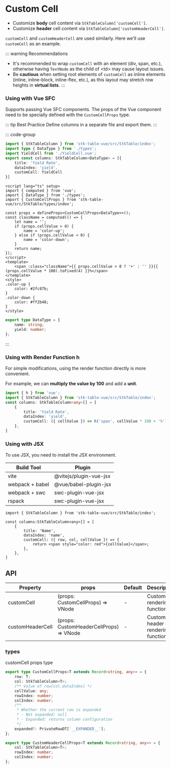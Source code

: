 # Custom Cell

* Customize **body** cell content via `StkTableColumn['customCell']`.
* Customize **header** cell content via `StkTableColumn['customHeaderCell']`.

`customCell` and `customHeaderCell` are used similarly. Here we'll use `customCell` as an example.

::: warning Recommendations
* It's recommended to wrap `customCell` with an element (div, span, etc.), otherwise having `TextNode` as the child of &lt;td&gt; may cause layout issues.
* Be **cautious** when setting root elements of `customCell` as inline elements (inline, inline-block, inline-flex, etc.), as this layout may stretch row heights in **virtual lists**.
:::

### Using with Vue SFC
Supports passing Vue SFC components. The props of the Vue component need to be specially defined with the `CustomCellProps` type.

::: tip Best Practice
Define columns in a separate file and export them.
:::

::: code-group
```ts [column.ts]
import { StkTableColumn } from 'stk-table-vue/src/StkTable/index';
import type { DataType } from './types';
import YieldCell from './YieldCell.vue';
export const columns: StkTableColumn<DataType> = [{
    title: 'Yield Rate',
    dataIndex: 'yield',
    customCell: YieldCell
}]
```
```vue [YieldCell.vue]
<script lang="ts" setup>
import { computed } from 'vue';
import { DataType } from './types';
import { CustomCellProps } from 'stk-table-vue/src/StkTable/types/index';

const props = defineProps<CustomCellProps<DataType>>();
const className = computed(() => {
    let name = '';
    if (props.cellValue > 0) {
        name = 'color-up';
    } else if (props.cellValue < 0) {
        name = 'color-down';
    }
    return name;
});
</script>
<template>
    <span :class="className">{{ props.cellValue > 0 ? '+' : '' }}{{ (props.cellValue * 100).toFixed(4) }}%</span>
</template>
<style>
.color-up {
    color: #2fc87b;
}
.color-down {
    color: #ff2b48;
}
</style>
```
```ts [types.ts]
export type DataType = {
    name: string;
    yield: number;
};

```
:::

<demo vue="advanced/custom-cell/CustomCell/index.vue"></demo>

### Using with Render Function h
For simple modifications, using the render function directly is more convenient.

For example, we can **multiply the value by 100** and add a **unit**.
```ts
import { h } from 'vue';
import { StkTableColumn } from 'stk-table-vue/src/StkTable/index';
const columns: StkTableColumn<any>[] = [
    {
        title: 'Yield Rate',
        dataIndex: 'yield',
        customCell: ({ cellValue }) => h('span', cellValue * 100 + '%'),
    },
]
```

### Using with JSX
To use JSX, you need to install the JSX environment.

| Build Tool | Plugin |
|---|---|
| vite | @vitejs/plugin-vue-jsx |
| webpack + babel | @vue/babel-plugin-jsx |
| webpack + swc | swc-plugin-vue-jsx |
| rspack | swc-plugin-vue-jsx |

```tsx
import { StkTableColumn } from 'stk-table-vue/src/StkTable/index';

const columns:StkTableColumn<any>[] = [
    {
        title: 'Name',
        dataIndex: 'name',
        customCell: ({ row, col, cellValue }) => {
            return <span style="color: red">{cellValue}</span>;
        },
    },
]
```



## API
| Property | props | Default | Description |
|---|---|---|---|
| customCell | (props: CustomCellProps) => VNode | - | Custom cell rendering function |
| customHeaderCell | (props: CustomHeaderCellProps) => VNode | - | Custom header cell rendering function |

### types
customCell props type
```ts
export type CustomCellProps<T extends Record<string, any>> = {
    row: T;
    col: StkTableColumn<T>;
    /** Value of row[col.dataIndex] */
    cellValue: any;
    rowIndex: number;
    colIndex: number;
    /**
     * Whether the current row is expanded
     * - Not expanded: null
     * - Expanded: returns column configuration
     */
    expanded?: PrivateRowDT['__EXPANDED__'];
};

export type CustomHeaderCellProps<T extends Record<string, any>> = {
    col: StkTableColumn<T>;
    rowIndex: number;
    colIndex: number;
};



```